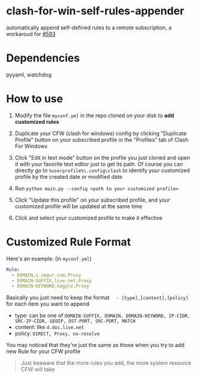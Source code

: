 # clash-for-win-self-rules-appender
automatically append self-defined rules to a remote subscription, a workaroud for [#593](https://github.com/Fndroid/clash_for_windows_pkg/issues/593)

# Dependencies
pyyaml, watchdog

# How to use
1. Modify the file `myconf.yml` in the repo cloned on your disk to **add customized rules**
   
2. Duplicate your CFW (clash for windows) config by clicking "Duplicate Profile" button on your subscribed profile in the "Profiles" tab of Clash For Windows
3. Click "Edit in text mode" button on the profile you just cloned and open it with your favorite text editor just to get its path. Of course you can directly go to `%userprofile%\.config\clash` to identify your customized profile by the created date or modified date
4. Run `python main.py --config <path to your customized profile>`
5. Click "Update this profile" on your subscribed profile, and your customized profile will be updated at the same time
6. Click and select your customized profile to make it effective

# Customized Rule Format
Here's an example: (in `myconf.yml`)
```yml
Rule:
  - DOMAIN,i.imgur.com,Proxy
  - DOMAIN-SUFFIX,live.net,Proxy
  - DOMAIN-KEYWORD,kaggle,Proxy
```
Basically you just need to keep the format `  - [type],[content],[policy]` for each item you want to append

 * type: can be one of `DOMAIN-SUFFIX, DOMAIN, DOMAIN-KEYWORD, IP-CIDR, SRC-IP-CIDR, GEOIP, DST-PORT, SRC-PORT, MATCH`
 * content: like `d.doc.live.net`
 * policy: `DIRECT, Proxy, no-resolve`

You may noticed that they're just the same as those when you try to add new Rule for your CFW profile

> Just beaware that the more rules you add, the more system resource CFW will take


